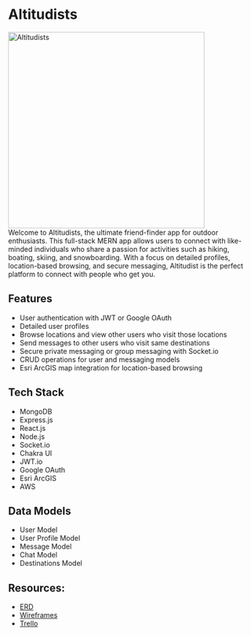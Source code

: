 # Altitudists
<div>
  <img alt="Altitudists" height="400" src="https://i.ibb.co/bPnsFTR/Screenshot-2024-05-11-at-2-19-42-PM.png" />
</div>
Welcome to Altitudists, the ultimate friend-finder app for outdoor enthusiasts. This full-stack MERN app allows users to connect with like-minded individuals who share a passion for activities such as hiking, boating, skiing, and snowboarding. With a focus on detailed profiles, location-based browsing, and secure messaging, Altitudist is the perfect platform to connect with people who get you.

## Features
- User authentication with JWT or Google OAuth
- Detailed user profiles
- Browse locations and view other users who visit those locations
- Send messages to other users who visit same destinations
- Secure private messaging or group messaging with Socket.io
- CRUD operations for user and messaging models
- Esri ArcGIS map integration for location-based browsing

## Tech Stack
- MongoDB
- Express.js
- React.js
- Node.js
- Socket.io
- Chakra UI
- JWT.io
- Google OAuth
- Esri ArcGIS
- AWS 

## Data Models
- User Model
- User Profile Model
- Message Model
- Chat Model
- Destinations Model

## Resources: 
- [ERD](https://lucid.app/lucidchart/98ba1ef3-186b-486d-8ca9-fbeaa744c7dd/edit?viewport_loc=775%2C175%2C1370%2C761%2C0_0&invitationId=inv_85bfd777-8d83-4601-a4e2-4b1d26d0a5dd)
- [Wireframes](https://www.figma.com/design/0vTaQP6AS6Pp5eIXkO5VZQ/Altitudists?node-id=0%3A1&t=x42EleY9MNMl6JgG-1)
- [Trello](https://trello.com/invite/b/KrsRvsDb/ATTIedfd0cefe7b5143fe05cbfc4eeabc29936F385F2/altitudist)


